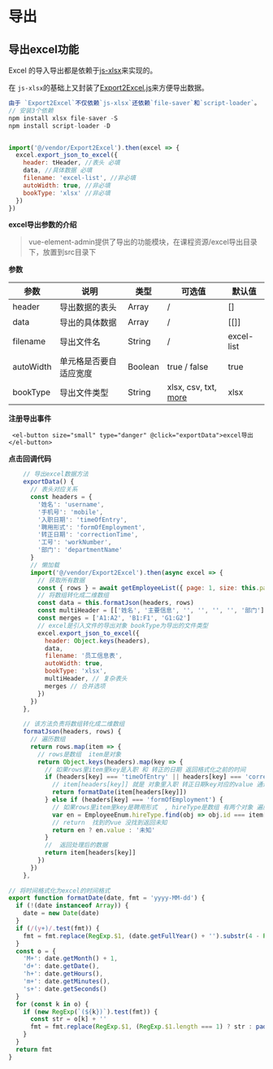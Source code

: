 # 导出

## 导出excel功能

 Excel 的导入导出都是依赖于[js-xlsx](https://github.com/SheetJS/js-xlsx)来实现的。

在 `js-xlsx`的基础上又封装了[Export2Excel.js](https://github.com/PanJiaChen/vue-element-admin/blob/master/src/vendor/Export2Excel.js)来方便导出数据。

```js
由于 `Export2Excel`不仅依赖`js-xlsx`还依赖`file-saver`和`script-loader`。
// 安装3个依赖
npm install xlsx file-saver -S
npm install script-loader -D


import('@/vendor/Export2Excel').then(excel => {
  excel.export_json_to_excel({
    header: tHeader, //表头 必填
    data, //具体数据 必填
    filename: 'excel-list', //非必填
    autoWidth: true, //非必填
    bookType: 'xlsx' //非必填
  })
})
```

**excel导出参数的介绍**

> vue-element-admin提供了导出的功能模块，在课程资源/excel导出目录下，放置到src目录下

**参数**

| 参数      | 说明                   | 类型    | 可选值                                                       | 默认值     |
| --------- | ---------------------- | ------- | ------------------------------------------------------------ | ---------- |
| header    | 导出数据的表头         | Array   | /                                                            | []         |
| data      | 导出的具体数据         | Array   | /                                                            | [[]]       |
| filename  | 导出文件名             | String  | /                                                            | excel-list |
| autoWidth | 单元格是否要自适应宽度 | Boolean | true / false                                                 | true       |
| bookType  | 导出文件类型           | String  | xlsx, csv, txt, [more](https://github.com/SheetJS/js-xlsx#supported-output-formats) | xlsx       |



**注册导出事件**

```vue
 <el-button size="small" type="danger" @click="exportData">excel导出</el-button>
```

**点击回调代码**

```js
    // 导出excel数据方法
    exportData() {
      // 表头对应关系
      const headers = {
        '姓名': 'username',
        '手机号': 'mobile',
        '入职日期': 'timeOfEntry',
        '聘用形式': 'formOfEmployment',
        '转正日期': 'correctionTime',
        '工号': 'workNumber',
        '部门': 'departmentName'
      }
      // 懒加载
      import('@/vendor/Export2Excel').then(async excel => {
        // 获取所有数据
        const { rows } = await getEmployeeList({ page: 1, size: this.page.total })
        // 将数组转化成二维数组
        const data = this.formatJson(headers, rows)
        const multiHeader = [['姓名', '主要信息', '', '', '', '', '部门']]
        const merges = ['A1:A2', 'B1:F1', 'G1:G2']
        // excel是引入文件的导出对象 bookType为导出的文件类型
        excel.export_json_to_excel({
          header: Object.keys(headers),
          data,
          filename: '员工信息表',
          autoWidth: true,
          bookType: 'xlsx',
          multiHeader, // 复杂表头
          merges // 合并选项
        })
      })
    },
        
    // 该方法负责将数组转化成二维数组
    formatJson(headers, rows) {
      // 遍历数组
      return rows.map(item => {
        // rows是数组  item是对象
        return Object.keys(headers).map(key => {
          // 如果rows里item里key是入职 和 转正的日期 返回格式化之前的时间
          if (headers[key] === 'timeOfEntry' || headers[key] === 'correctionTime') {
            // item[headers[key]] 就是 对象里入职 转正日期key对应的value 通过formatDate格式化
            return formatDate(item[headers[key]])
          } else if (headers[key] === 'formOfEmployment') {
            // 如果rows里item里key是聘用形式  , hireType是数组 有两个对象 遍历数组 如果找到则返回第一个找到的item
            var en = EmployeeEnum.hireType.find(obj => obj.id === item[headers[key]])
            // return  找到的vue 没找到返回未知
            return en ? en.value : '未知'
          }
          //  返回处理后的数据
          return item[headers[key]]
        })
      })
    },
        
// 将时间格式化为excel的时间格式
export function formatDate(date, fmt = 'yyyy-MM-dd') {
  if (!(date instanceof Array)) {
    date = new Date(date)
  }
  if (/(y+)/.test(fmt)) {
    fmt = fmt.replace(RegExp.$1, (date.getFullYear() + '').substr(4 - RegExp.$1.length))
  }
  const o = {
    'M+': date.getMonth() + 1,
    'd+': date.getDate(),
    'h+': date.getHours(),
    'm+': date.getMinutes(),
    's+': date.getSeconds()
  }
  for (const k in o) {
    if (new RegExp(`(${k})`).test(fmt)) {
      const str = o[k] + ''
      fmt = fmt.replace(RegExp.$1, (RegExp.$1.length === 1) ? str : padLeftZero(str))
    }
  }
  return fmt
}
```

## 